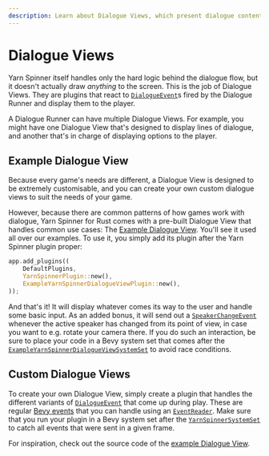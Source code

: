 ```yaml
---
description: Learn about Dialogue Views, which present dialogue content to the user.
---
```


# Dialogue Views

Yarn Spinner itself handles only the hard logic behind the dialogue flow, but it doesn't actually draw *anything* to the screen.
This is the job of Dialogue Views. They are plugins that react to [`DialogueEvent`](https://docs.rs/yarnspinner/latest/yarnspinner/prelude/enum.DialogueEvent.html)s fired by the Dialogue Runner and display them to the player.

A Dialogue Runner can have multiple Dialogue Views. For example, you might have one Dialogue View that's designed to display lines of dialogue, and another that's in charge of displaying options to the player.

## Example Dialogue View

Because every game's needs are different, a Dialogue View is designed to be extremely customisable, and you can create your own custom dialogue views to suit the needs of your game.

However, because there are common patterns of how games work with dialogue, Yarn Spinner for Rust comes with a pre-built Dialogue View that handles common use cases: The [Example Dialogue View](https://docs.rs/bevy_yarnspinner_example_dialogue_view/latest/bevy_yarnspinner_example_dialogue_view/).
You'll see it used all over our examples. To use it, you simply add its plugin after the Yarn Spinner plugin proper:

```rust
app.add_plugins((
    DefaultPlugins,
    YarnSpinnerPlugin::new(),
    ExampleYarnSpinnerDialogueViewPlugin::new(),
));
```

And that's it! It will display whatever comes its way to the user and handle some basic input. As an added bonus, it will send out a [`SpeakerChangeEvent`](https://docs.rs/bevy_yarnspinner_example_dialogue_view/latest/bevy_yarnspinner_example_dialogue_view/struct.SpeakerChangeEvent.html) whenever
the active speaker has changed from its point of view, in case you want to e.g. rotate your camera there. If you do such an interaction, be sure to place your code in a Bevy system set that comes after the
[`ExampleYarnSpinnerDialogueViewSystemSet`](https://docs.rs/bevy_yarnspinner_example_dialogue_view/latest/bevy_yarnspinner_example_dialogue_view/struct.ExampleYarnSpinnerDialogueViewSystemSet.html) to avoid race conditions.

## Custom Dialogue Views

To create your own Dialogue View, simply create a plugin that handles the different variants of [`DialogueEvent`](https://docs.rs/yarnspinner/latest/yarnspinner/prelude/enum.DialogueEvent.html) that come up during play.
These are regular [Bevy events](https://github.com/bevyengine/bevy/blob/main/examples/ecs/event.rs) that you can handle using an [`EventReader`](https://docs.rs/bevy/latest/bevy/ecs/prelude/struct.EventReader.html). 
Make sure that you run your plugin in a Bevy system set after the [`YarnSpinnerSystemSet`](https://docs.rs/bevy_yarnspinner/latest/bevy_yarnspinner/prelude/struct.YarnSpinnerSystemSet.html) to catch all events that were sent in a given frame.

For inspiration, check out the source code of the [example Dialogue View](https://github.com/YarnSpinnerTool/YarnSpinner-Rust/tree/main/crates/example_dialogue_view/src).
